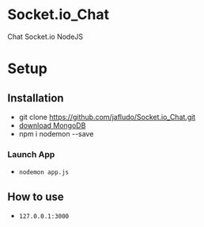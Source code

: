 # Socket.io_Chat
Chat Socket.io NodeJS

# Setup

## Installation
*  git clone https://github.com/jafludo/Socket.io_Chat.git
* [download MongoDB](https://www.mongodb.com/try/download/community)
* npm i nodemon --save

### Launch App
* `nodemon app.js`

## How to use
* `127.0.0.1:3000`

